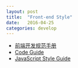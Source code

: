 ```yaml
---
layout: post
title:  "Front-end Style"
date:   2016-04-25
categories: develop
---
```


- [前端开发规范手册](http://zhibimo.com/read/Ashu/front-end-style-guide/)
- [Code Guide](http://codeguide.co/)
- [JavaScript Style Guide](https://github.com/airbnb/javascript)

